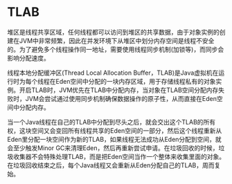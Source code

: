 # TLAB

堆区是线程共享区域，任何线程都可以访问到堆区的共享数据，由于对象实例的创建在JVM中非常频繁，因此在并发环境下从堆区中划分内存空间是线程不安全的。为了避免多个线程操作同一地址，需要使用线程同步机制(加锁等)，而同步会影响分配速度。

线程本地分配缓冲区(Thread Local Allocation Buffer，TLAB)是Java虚拟机在运行时为每个线程在Eden空间中分配的一块内存区域，用于存储线程私有的对象实例。开启TLAB时，JVM优先在TLAB中分配内存，当对象在TLAB空间分配内存失败时，JVM会尝试通过使用同步机制确保数据操作的原子性，从而直接在Eden空间中分配内存。

当一个Java线程在自己的TLAB中分配到尽头之后，就会交出这个TLAB的所有权，这块空间又会变回所有线程共享的Eden空间的一部分，然后这个线程重新从Eden里分配一块空间作为新的TLAB，如果线程无法成功从Eden分配到空间，就会至少触发Minor GC来清理Eden，然后再重新尝试申请。在垃圾回收的时候，垃圾收集器不会特殊处理TLAB，而是把Eden空间当作一个整体来收集里面的对象。在垃圾回收结束之后，每个Java线程又会重新从Eden分配自己的TLAB，周而复始。
